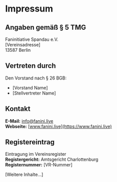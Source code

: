 <!-- frontend/public/content/legal/impressum.md -->

# Impressum

## Angaben gemäß § 5 TMG

Faninitiative Spandau e.V.  
[Vereinsadresse]  
13587 Berlin

## Vertreten durch

Den Vorstand nach § 26 BGB:

- [Vorstand Name]
- [Stellvertreter Name]

## Kontakt

**E-Mail:** info@fanini.live  
**Webseite:** [www.fanini.live](https://www.fanini.live)

## Registereintrag

Eintragung im Vereinsregister  
**Registergericht:** Amtsgericht Charlottenburg  
**Registernummer:** [VR-Nummer]

[Weitere Inhalte...]
